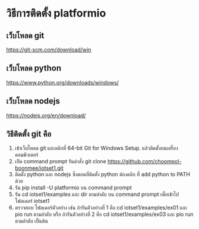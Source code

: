 # วิธีการติดตั้ง platformio
## เว็บโหลด git
https://git-scm.com/download/win

## เว็บโหลด python
https://www.python.org/downloads/windows/

## เว็บโหลด nodejs
https://nodejs.org/en/download/

## วิธีติดตั้ง git คือ
1. เข้าเว็บโหลด git และคลิกที่ 64-bit Git for Windows Setup. แล้วติดตั้งบนเครื่องคอมพิวเตอร์
2. เปิด command prompt รันคำสั่ง git clone https://github.com/choompol-boonmee/iotset1.git
3. ติดตั้ง python และ nodejs ซึ่งตอนที่ติดตั้ง python ต้องคลิก ที่ add python to PATH ด้วย
4. รัน pip install -U platformio บน command prompt
5. รัน cd iotset1/examples และ dir ตามลำดับ บน command prompt เพื่อเข้าไปโฟลเดอร์ iotset1
6. ตรวจสอบ โฟลเดอร์ตัวอย่าง เช่น ถ้ารันตัวอย่างที่ 1 คือ cd iotset1/examples/ex01 และ pio run ตามลำดับ หรือ ถ้ารันตัวอย่างที่ 2 คือ cd iotset1/examples/ex03 และ pio run ตามลำดับ เป็นต้น
